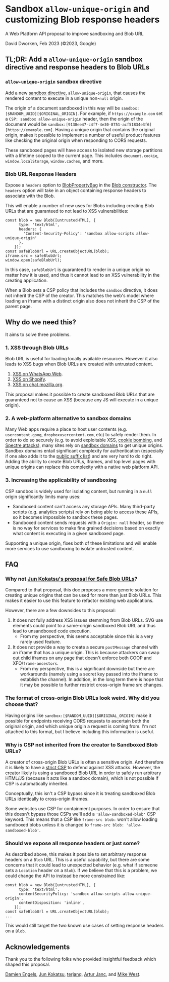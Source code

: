 # Sandbox `allow-unique-origin` and customizing Blob response headers

A Web Platform API proposal to improve sandboxing and Blob URL

David Dworken, Feb 2023 (©2023, Google)

## TL;DR: Add a `allow-unique-origin` sandbox directive and response headers to Blob URLs

### `allow-unique-origin` sandbox directive

Add a new [sandbox directive](https://html.spec.whatwg.org/multipage/browsers.html#parse-a-sandboxing-directive), `allow-unique-origin`, that causes the rendered content to execute in a unique non-`null` origin. 

The origin of a document sandboxed in this way will be `sandbox:[$RANDOM_UUID][$ORIGINAL_ORIGIN]`. For example, if `https://example.com` set a `CSP: sandbox allow-unique-origin` header, then the origin of the document would be `sandbox:[9138ee47-c4f7-4e30-8751-acf51834e3f6][https://example.com]`. Having a unique origin that contains the original origin, makes it possible to implement a number of useful product features like checking the original origin when responding to CORS requests. 

These sandboxed pages will have access to isolated new storage partitions with a lifetime scoped to the current page. This includes `document.cookie`, `window.localStorage`, `window.caches`, and more. 

### Blob URL Response Headers

Expose a `headers` option to [BlobPropertyBag](https://w3c.github.io/FileAPI/#dfn-BlobPropertyBag) in the [Blob constructor](https://developer.mozilla.org/en-US/docs/Web/API/Blob/Blob). The `headers` option will take in an object containing response headers to associate with the Blob. 

This will enable a number of new uses for Blobs including creating Blob URLs that are guaranteed to not lead to XSS vulnerabilities:

```
const blob = new Blob([untrustedHTML], {
      type: 'text/html',
      headers: {
        'Content-Security-Policy': 'sandbox allow-scripts allow-unique-origin'
      },
    });
const safeBlobUrl = URL.createObjectURL(blob);
iframe.src = safeBlobUrl;
window.open(safeBlobUrl);
```

In this case, `safeBlobUrl` is guaranteed to render in a unique origin no matter how it is used, and thus it cannot lead to an XSS vulnerability in the creating application.

When a Blob sets a CSP policy that includes the `sandbox` directive, it does not inherit the CSP of the creator. This matches the web's model where loading an iframe with a distinct origin also does not inherit the CSP of the parent page. 

## Why do we need this?

It aims to solve three problems.

### 1. XSS through Blob URLs

Blob URL is useful for loading locally available resources. However it also leads to XSS bugs when Blob URLs are created with untrusted content.

1. [XSS on WhatsApp Web](https://blog.checkpoint.com/2017/03/15/check-point-discloses-vulnerability-whatsapp-telegram/).
2. [XSS on Shopify](https://hackerone.com/reports/1276742).
3. [XSS on chat.mozilla.org](https://gccybermonks.com/posts/xss-mozilla/).

This proposal makes it possible to create sandboxed Blob URLs that are guaranteed not to cause an XSS (because any JS will execute in a unique origin). 

### 2. A web-platform alternative to sandbox domains

Many Web apps require a place to host user contents (e.g. `usercontent.goog`, `dropboxusercontent.com`, etc) to safely render them. In order to do so securely (e.g. to avoid exploitable XSS, [cookie bombing](https://speakerdeck.com/filedescriptor/the-cookie-monster-in-your-browsers?slide=26), and [Spectre attacks](https://security.googleblog.com/2021/03/a-spectre-proof-of-concept-for-spectre.html)), many sites rely on [sandbox domains](https://security.googleblog.com/2012/08/content-hosting-for-modern-web.html) to get unique origins. Sandbox domains entail significant complexity for authentication (especially if one also adds it to the [public suffix list](https://publicsuffix.org/)) and are very hard to do right. Adding the ability to create Blob URLs, iframes, and top level pages with unique origins can replace this complexity with a native web platform API. 

### 3. Increasing the applicability of sandboxing

CSP sandbox is widely used for isolating content, but running in a `null` origin significantly limits many uses:

* Sandboxed content can't access any storage APIs. Many third-party scripts (e.g. analytics scripts) rely on being able to access these APIs, so it becomes impossible to sandbox these pages. 
* Sandboxed content sends requests with a `Origin: null` header, so there is no way for services to make fine grained decisions based on exactly what content is executing in a given sandboxed page. 

Supporting a unique origin, fixes both of these limitations and will enable more services to use sandboxing to isolate untrusted content. 

## FAQ

### Why not [Jun Kokatsu's proposal for Safe Blob URLs](https://github.com/shhnjk/Safe-Blob-URL)?

Compared to that proposal, this doc proposes a more generic solution for creating unique origins that can be used for more than just Blob URLs. This makes it easier to use this feature to refactor existing web applications. 

However, there are a few downsides to this proposal:

1. It does not fully address XSS issues stemming from Blob URLs. SVG use elements could point to a same-origin sandboxed Blob URL and thus lead to unsandboxed code execution. 
    * From my perspective, this seems acceptable since this is a very rarely used feature. 
2. It does not provide a way to create a secure `postMessage` channel with an iframe that has a unique origin. This is because attackers can swap out child iframes on any page that doesn't enforce both COOP and XFO/`frame-ancestors`. 
    * From my perspective, this is a significant downside but there are workarounds (namely using a secret key passed into the iframe to establish the channel). In addition, in the long term there is hope that it may be possible to further restrict cross-origin frame src changes. 

### The format of cross-origin Blob URLs look weird. Why did you choose that?

Having origins like `sandbox:[$RANDOM_UUID][$ORIGINAL_ORIGIN]` make it possible for endpoints receiving CORS requests to ascertain both the original origin, and which unique origin a request is coming from. I'm not attached to this format, but I believe including this information is useful. 

### Why is CSP not inherited from the creator to Sandboxed Blob URLs?

A creator of cross-origin Blob URLs is often a sensitive origin. And therefore it is likely to have a [strict CSP](https://csp.withgoogle.com/docs/strict-csp.html) to defend against XSS attacks.
However, the creator likely is using a sandboxed Blob URL in order to safely run arbitrary HTML/JS (because it acts like a sandbox domain), which is not possible if CSP is automatically inherited.

Conceptually, this isn't a CSP bypass since it is treating sandboxed Blob URLs identically to cross-origin iframes. 

Some websites use CSP for containment purposes. In order to ensure that this doesn't bypass those CSPs we'll add a `'allow-sandboxed-blob'` CSP keyword. This means that a CSP like `frame-src blob:` won't allow loading sandboxed blobs unless it is changed to `frame-src blob: 'allow-sandboxed-blob'`. 

### Should we expose all response headers or just some? 

As described above, this makes it possible to set arbitrary response headers on a `Blob` URL. This is a useful capability, but there are some concerns that it could lead to unexpected behavior (e.g. what if someone sets a `Location` header on a `Blob`). If we believe that this is a problem, we could change the API to instead be more constrained like:

```
const blob = new Blob([untrustedHTML], {
      type: 'text/html',
      contentSecurityPolicy: 'sandbox allow-scripts allow-unique-origin',
      contentDisposition: 'inline',
    });
const safeBlobUrl = URL.createObjectURL(blob);
...
```

This would still target the two known use cases of setting response headers on a `Blob`. 

## Acknowledgements

Thank you to the following folks who provided insightful feedback which shaped this proposal.

[Damien Engels](https://github.com/engelsdamien), [Jun Kokatsu](https://github.com/shhnjk), [terjanq](https://github.com/terjanq), [Artur Janc](https://github.com/arturjanc), and [Mike West](https://github.com/mikewest).
